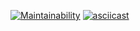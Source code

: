 [![Maintainability](https://api.codeclimate.com/v1/badges/25baa8252e2e8ff26f8b/maintainability)](https://codeclimate.com/github/AlexandrIgn/project-lvl1-s470/maintainability)
[![asciicast](https://asciinema.org/a/Yvd6GINC5GTW5uSSvAPcEW0yB.svg)](https://asciinema.org/a/Yvd6GINC5GTW5uSSvAPcEW0yB)